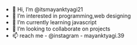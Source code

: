 - 👋 Hi, I’m @itsmayanktyagi21
- 👀 I’m interested in programming,web designing
- 🌱 I’m currently learning javascript
- 💞️ I’m looking to collaborate on projects
- 📫 reach me - @instagram - mayanktyagi.39

<!---
itsmayanktyagi21/itsmayanktyagi21 is a ✨ special ✨ repository because its `README.md` (this file) appears on your GitHub profile.
You can click the Preview link to take a look at your changes.
--->

